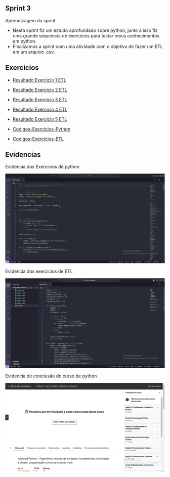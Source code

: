 ## Sprint 3

Aprendizagem da sprint:

- Nesta sprint fiz um estudo aprofundado sobre python, junto a isso fiz uma grande sequencia de exercicios para testar meus conhecimentos em python.
- Finalizamos a sprint com uma atividade com o objetivo de fazer um ETL em um arquivo .csv.


## Exercicios

- [Resultado Exercicio 1 ETL](...)

- [Resultado Exercicio 2 ETL]((...))

- [Resultado Exercicio 3 ETL]((...))

- [Resultado Exercicio 4 ETL]((...))

- [Resultado Exercicio 5 ETL]((...))

- [Codigos-Exercicios-Python]((...))

- [Codigos-Exercicios-ETL]((...))


## Evidencias

Evidencia dos Exercicios de python

![Evidencia python](evidencias/ExePy.png)

Evidencia dos exercicios de ETL

![Evidencia ETL](evidencias/ExeETL.png)


Evidencia de conclusão do curso de python

![Curso de python](evidencias/Curso%20de%20python.png)